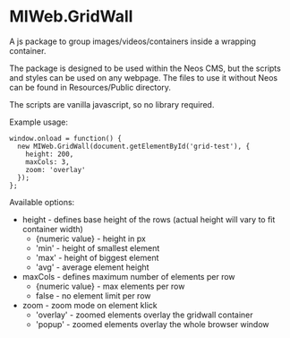 # MIWeb.GridWall
A js package to group images/videos/containers inside a wrapping container.

The package is designed to be used within the Neos CMS, but the scripts and styles can be used on any webpage.
The files to use it without Neos can be found in Resources/Public directory.

The scripts are vanilla javascript, so no library required.

Example usage:

    window.onload = function() {
      new MIWeb.GridWall(document.getElementById('grid-test'), {
        height: 200,
        maxCols: 3,
        zoom: 'overlay'
      });
    };

Available options:
* height - defines base height of the rows (actual height will vary to fit container width)
  * {numeric value} - height in px
  * 'min' - height of smallest element
  * 'max' - height of biggest element
  * 'avg' - average element height
* maxCols - defines maximum number of elements per row
  * {numeric value} - max elements per row
  * false - no element limit per row
* zoom - zoom mode on element klick
  * 'overlay' - zoomed elements overlay the gridwall container
  * 'popup' - zoomed elements overlay the whole browser window
